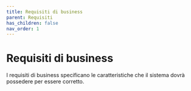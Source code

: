 ```yaml
---
title: Requisiti di business
parent: Requisiti
has_children: false
nav_order: 1
---
```


# Requisiti di business

I requisiti di business specificano le caratteristiche che il sistema dovrà possedere per essere corretto.